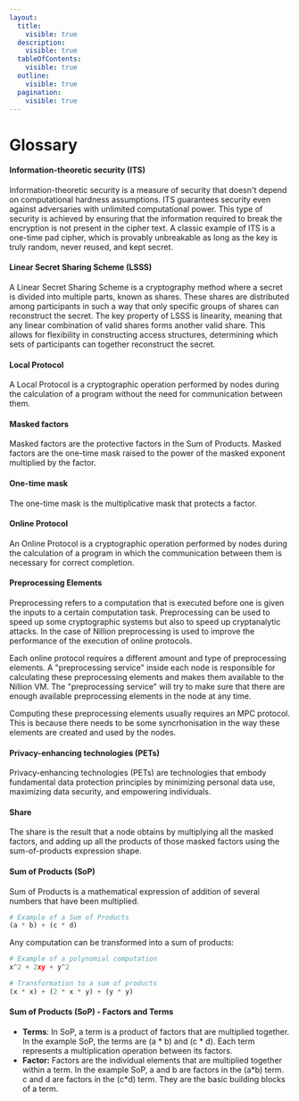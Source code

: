 ```yaml
---
layout:
  title:
    visible: true
  description:
    visible: true
  tableOfContents:
    visible: true
  outline:
    visible: true
  pagination:
    visible: true
---
```


# Glossary

#### Information-theoretic security (ITS)

Information-theoretic security is a measure of security that doesn't depend on computational hardness assumptions. ITS guarantees security even against adversaries with unlimited computational power. This type of security is achieved by ensuring that the information required to break the encryption is not present in the cipher text. A classic example of ITS is a one-time pad cipher, which is provably unbreakable as long as the key is truly random, never reused, and kept secret.

#### Linear Secret Sharing Scheme (LSSS)

A Linear Secret Sharing Scheme is a cryptography method where a secret is divided into multiple parts, known as shares. These shares are distributed among participants in such a way that only specific groups of shares can reconstruct the secret. The key property of LSSS is linearity, meaning that any linear combination of valid shares forms another valid share. This allows for flexibility in constructing access structures, determining which sets of participants can together reconstruct the secret.

#### Local Protocol

A Local Protocol is a cryptographic operation performed by nodes during the calculation of a program without the need for communication between them.

#### Masked factors

Masked factors are the protective factors in the Sum of Products. Masked factors are the one-time mask raised to the power of the masked exponent multiplied by the factor.

#### One-time mask

The one-time mask is the multiplicative mask that protects a factor.&#x20;

#### Online Protocol

An Online Protocol is a cryptographic operation performed by nodes during the calculation of a program in which the communication between them is necessary for correct completion.

#### Preprocessing Elements

Preprocessing refers to a computation that is executed before one is given the inputs to a certain computation task. Preprocessing can be used to speed up some cryptographic systems but also to speed up cryptanalytic attacks. In the case of Nillion preprocessing is used to improve the performance of the execution of online protocols.

Each online protocol requires a different amount and type of preprocessing elements. A "preprocessing service" inside each node is responsible for calculating these preprocessing elements and makes them available to the Nillion VM. The "preprocessing service" will try to make sure that there are enough available preprocessing elements in the node at any time.

Computing these preprocessing elements usually requires an MPC protocol. This is because there needs to be some syncrhonisation in the way these elements are created and used by the nodes.

#### Privacy-enhancing technologies (PETs)

Privacy-enhancing technologies (PETs) are technologies that embody fundamental data protection principles by minimizing personal data use, maximizing data security, and empowering individuals.

#### Share

The share is the result that a node obtains by multiplying all the masked factors, and adding up all the products of those masked factors using the sum-of-products expression shape.

#### Sum of Products (SoP)

Sum of Products is a mathematical expression of addition of several numbers that have been multiplied.

```python
# Example of a Sum of Products
(a * b) + (c * d)
```

Any computation can be transformed into a sum of products:

```python
# Example of a polynomial computation
x^2 + 2xy + y^2

# Transformation to a sum of products
(x * x) + (2 * x * y) + (y * y)
```

#### Sum of Products (SoP) - **Factors and Terms** <a href="#factors-and-terms" id="factors-and-terms"></a>

- **Terms**: In SoP, a term is a product of factors that are multiplied together. In the example SoP, the terms are (a \* b) and (c \* d). Each term represents a multiplication operation between its factors.
- **Factor:** Factors are the individual elements that are multiplied together within a term. In the example SoP, a and b are factors in the (a\*b) term. c and d are factors in the (c\*d) term. They are the basic building blocks of a term.
